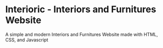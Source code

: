 # Interioric - Interiors and Furnitures Website

A simple and modern Interiors and Furnitures Website made with HTML, CSS, and Javascript